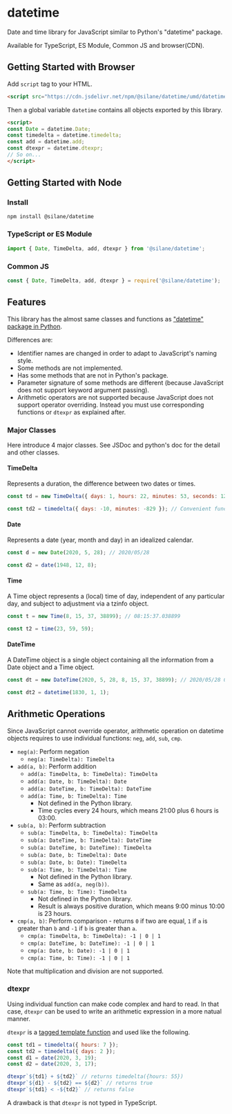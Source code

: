 # datetime

Date and time library for JavaScript similar to Python's "datetime" package.

Available for TypeScript, ES Module, Common JS and browser(CDN).

## Getting Started with Browser
Add `script` tag to your HTML.
```html
<script src="https://cdn.jsdelivr.net/npm/@silane/datetime/umd/datetime.js"></script>
```
Then a global variable `datetime` contains all objects exported by this library.
```html
<script>
const Date = datetime.Date;
const timedelta = datetime.timedelta;
const add = datetime.add;
const dtexpr = datetime.dtexpr;
// So on...
</script>
```

## Getting Started with Node
### Install
```shell
npm install @silane/datetime
```

### TypeScript or ES Module
```javascript
import { Date, TimeDelta, add, dtexpr } from '@silane/datetime';
```

### Common JS
```javascript
const { Date, TimeDelta, add, dtexpr } = require('@silane/datetime');
```

## Features
This library has the almost same classes and functions as ["datetime" package in Python](https://docs.python.org/3/library/datetime.html).

Differences are:
- Identifier names are changed in order to adapt to JavaScript's naming style.
- Some methods are not implemented.
- Has some methods that are not in Python's package.
- Parameter signature of some methods are different (because JavaScript does not support keyword argument passing).
- Arithmetic operators are not supported because JavaScript does not support operator overriding.
  Instead you must use corresponding functions or `dtexpr` as explained after.

### Major Classes
Here introduce 4 major classes. See JSDoc and python's doc for the detail and other classes.

#### TimeDelta
Represents a duration, the difference between two dates or times.
```javascript
const td = new TimeDelta({ days: 1, hours: 22, minutes: 53, seconds: 12, microseconds: 324987 });

const td2 = timedelta({ days: -10, minutes: -829 }); // Convenient function without `new`
```
#### Date
Represents a date (year, month and day) in an idealized calendar.
```javascript
const d = new Date(2020, 5, 28); // 2020/05/28

const d2 = date(1948, 12, 8);
```
#### Time
A Time object represents a (local) time of day, independent of any particular
day, and subject to adjustment via a tzinfo object.
```javascript
const t = new Time(8, 15, 37, 38899); // 08:15:37.038899

const t2 = time(23, 59, 59);
```
#### DateTime
A DateTime object is a single object containing all the information from a
Date object and a Time object.
```javascript
const dt = new DateTime(2020, 5, 28, 8, 15, 37, 38899); // 2020/05/28 08:15:37.038899

const dt2 = datetime(1830, 1, 1);
```

## Arithmetic Operations
Since JavaScript cannot override operator, arithmetic operation on datetime objects requires to use individual functions: `neg`, `add`, `sub`, `cmp`.

- `neg(a)`: Perform negation
  - `neg(a: TimeDelta): TimeDelta`
- `add(a, b)`: Perform addition
  - `add(a: TimeDelta, b: TimeDelta): TimeDelta`
  - `add(a: Date, b: TimeDelta): Date`
  - `add(a: DateTime, b: TimeDelta): DateTime`
  - `add(a: Time, b: TimeDelta): Time`
    - Not defined in the Python library.
    - Time cycles every 24 hours, which means 21:00 plus 6 hours is 03:00.
- `sub(a, b)`: Perform subtraction
  - `sub(a: TimeDelta, b: TimeDelta): TimeDelta`
  - `sub(a: DateTime, b: TimeDelta): DateTime`
  - `sub(a: DateTime, b: DateTime): TimeDelta`
  - `sub(a: Date, b: TimeDelta): Date`
  - `sub(a: Date, b: Date): TimeDelta`
  - `sub(a: Time, b: TimeDelta): Time`
    - Not defined in the Python library.
    - Same as `add(a, neg(b))`.
  - `sub(a: Time, b: Time): TimeDelta`
    - Not defined in the Python library.
    - Result is always positive duration, which means 9:00 minus 10:00 is 23 hours.
- `cmp(a, b)`: Perform comparison - returns `0` if two are equal, `1` if `a` is greater than `b` and `-1` if `b` is greater than `a`.
  - `cmp(a: TimeDelta, b: TimeDelta): -1 | 0 | 1`
  - `cmp(a: DateTime, b: DateTime): -1 | 0 | 1`
  - `cmp(a: Date, b: Date): -1 | 0 | 1`
  - `cmp(a: Time, b: Time): -1 | 0 | 1`

Note that multiplication and division are not supported.


### dtexpr
Using individual function can make code complex and hard to read.
In that case, `dtexpr` can be used to write an arithmetic expression in a more natual manner.

`dtexpr` is a [tagged template function](https://developer.mozilla.org/en-US/docs/Web/JavaScript/Reference/Template_literals#Tagged_templates)
and used like the following.
```javascript
const td1 = timedelta({ hours: 7 });
const td2 = timedelta({ days: 2 });
const d1 = date(2020, 3, 19);
const d2 = date(2020, 3, 17);

dtexpr`${td1} + ${td2}` // returns timedelta({hours: 55})
dtexpr`${d1} - ${td2} == ${d2}` // returns true
dtexpr`${td1} < -${td2}` // returns false
```

A drawback is that `dtexpr` is not typed in TypeScript.
